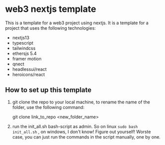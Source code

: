 # web3 nextjs template

This is a template for a web3 project using nextjs. It is a template for a project that uses the following technologies:

- nextjs13
- typescript
- tailwindcss
- ethersjs 5.4
- framer motion
- qnect 
- headlessui/react
- heroicons/react

## How to set up this template

1. git clone the repo to your local machine, to rename the name of the folder, use the following command:

    git clone link_to_repo <new_folder_name>

2. run the init_all.sh bash-script as admin. So on linux `sudo bash init_all.sh` , on windows, I don't know! Figure out yourself! Worste case, you can just run the commands in the script manually, one by one.

